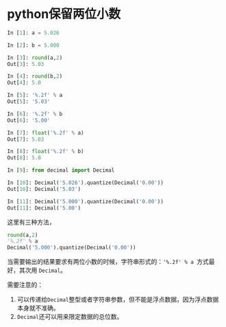 # python保留两位小数

````py
In [1]: a = 5.026

In [2]: b = 5.000

In [3]: round(a,2)
Out[3]: 5.03

In [4]: round(b,2)
Out[4]: 5.0

In [5]: '%.2f' % a
Out[5]: '5.03'

In [6]: '%.2f' % b
Out[6]: '5.00'

In [7]: float('%.2f' % a)
Out[7]: 5.03

In [8]: float('%.2f' % b)
Out[8]: 5.0

In [9]: from decimal import Decimal

In [10]: Decimal('5.026').quantize(Decimal('0.00'))
Out[10]: Decimal('5.03')

In [11]: Decimal('5.000').quantize(Decimal('0.00'))
Out[11]: Decimal('5.00')
````

这里有三种方法，
````py
round(a,2)
'%.2f' % a
Decimal('5.000').quantize(Decimal('0.00'))
````

当需要输出的结果要求有两位小数的时候，字符串形式的：``'%.2f' % a ``方式最好，其次用 ``Decimal``。

需要注意的：

1. 可以传递给``Decimal``整型或者字符串参数，但不能是浮点数据，因为浮点数据本身就不准确。
2. ``Decimal``还可以用来限定数据的总位数。
